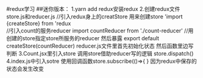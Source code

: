 #redux学习
##迷你版本：
1.yarn add redux安装redux
2.创建redux文件store.js和reducer.js
    //引入redux身上的creatStore  用来创建store             'import {createStore} from 'redux   
    //引入count的服务reducer                                import countReducer from './count-reducer'
    //用创建的store指定store所服务的reducer  然后暴露           export default createStore(countReducer)
    reducer.js文件里首先初始化状态 然后函数里边写判断
3.Count.jsx里引入store  调用store借助reducer写的逻辑   store.dispatch()
4.index.js中引入sotre  使用回调函数store.subscribe(()=>{  }     因为redux中保存的状态会发生改变